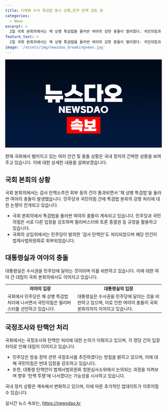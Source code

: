 ```yaml
---
title: 이재명 수사 특검법 동시 강행…민주 탄핵 검토 중
categories:
  - News
excerpt: >
  2일 국회 본회의에서는 채 상병 특검법을 둘러싼 여야의 강한 충돌이 벌어졌다. 국민의힘과 민주당은 특검법을 놓고 무제한 토론과 필리버스터 전략을 사용하며 대립했다. 또한 검사 탄핵안 표결에도 강한 여야 간 갈등이 나타났고, 대통령실은 민주당의 수사권 요구를 비판했다. 이와 함께 민주당은 방송 장악 관련 국정조사를 추진하겠다는 계획을 발표했다. 이러한 정면충돌은 윤석열 대통령 탄핵안 처리를 위한 명분 쌓기의 일환이라는 분석이 나오고 있다.
feature_text: >
  2일 국회 본회의에서는 채 상병 특검법을 둘러싼 여야의 강한 충돌이 벌어졌다. 국민의힘과 민주당은 특검법을 놓고 무제한 토론과 필리버스터 전략을 사용하며 대립했다. 또한 검사 탄핵안 표결에도 강한 여야 간 갈등이 나타났고, 대통령실은 민주당의 수사권 요구를 비판했다. 이와 함께 민주당은 방송 장악 관련 국정조사를 추진하겠다는 계획을 발표했다. 이러한 정면충돌은 윤석열 대통령 탄핵안 처리를 위한 명분 쌓기의 일환이라는 분석이 나오고 있다.
image: '/assets/img/newsdao_breakingnews.jpg'
---
```


<p><img src="/assets/img/newsdao_breakingnews.jpg" alt="firstkoreanews 속보" /></p>

<p>현재 국회에서 벌어지고 있는 여러 안건 및 충돌 상황은 국내 정치의 긴박한 상황을 보여주고 있습니다. 이에 대한 상세한 내용을 살펴보겠습니다. </p>

<h2 data-ke-size="size26">국회 본회의 상황</h2>

<p>국회 본회의에서는 검사 탄핵소추안 회부 동의 건이 통과되면서 '채 상병 특검법'을 둘러싼 여야의 충돌이 발생했습니다. 민주당과 국민의힘 간에 특검법 본회의 강행 처리에 대한 논쟁이 전개되고 있습니다. </p>

<ul>
  <li>국회 본회의에서 특검법을 둘러싼 여야의 충돌이 계속되고 있습니다. 민주당과 국민의힘은 서로 다른 입장을 강조하며 필리버스터와 토론 종결권 등 규정을 활용하고 있습니다.</li>
  <li>국회의 상임위에서는 민주당이 발의한 '검사 탄핵안'도 처리되었으며 해당 안건이 법제사법위원회로 회부되었습니다.</li>
</ul>

<h2 data-ke-size="size26">대통령실과 여야의 충돌</h2>

<p>대통령실은 수사권을 민주당에 달라는 것이라며 이를 비판하고 있습니다. 이에 대한 여야 간 대립이 국회 본회의에서도 이어지고 있습니다. </p>

<table>
  <tr>
    <td style="text-align: center; height: 17px;"><b>여야의 입장</b></td>
    <td style="text-align: center; height: 17px;"><b>대통령실의 입장</b></td>
  </tr>
  <tr>
    <td>국회에서 민주당은 채 상병 특검법 처리에 나서면서 국민의힘은 필리버스터를 선언하고 있습니다.</td>
    <td>대통령실은 수사권을 민주당에 달라는 것을 비판하고 있으며, 이로 인한 여야의 충돌이 국회 본회의까지 이어지고 있습니다.</td>
  </tr>
</table>

<h2 data-ke-size="size26">국정조사와 탄핵안 처리</h2>

<p>국회에서는 국정조사와 탄핵안 처리에 대한 논의가 이뤄지고 있으며, 각 정당 간의 입장 차이로 인해 대립이 이어지고 있습니다.</p>

<ul>
  <li>민주당은 방송 장악 관련 국정조사를 추진하겠다는 방침을 밝히고 있으며, 이에 대해 국민의힘은 반대 입장을 강조하고 있습니다.</li>
  <li>또한, 대통령 탄핵안이 법제사법위원회 청원심사소위에서 논의되는 과정을 지켜보며 향후 '탄핵 투쟁'에 나서겠다는 가능성을 시사하고 있습니다.</li>
</ul>

<p>국내 정치 상황은 계속해서 변화하고 있으며, 이에 따른 추가적인 업데이트가 이루어질 수 있습니다.</p>
실시간 뉴스 속보는, <a href="https://newsdao.kr" rel="dofollow">https://newsdao.kr</a>


